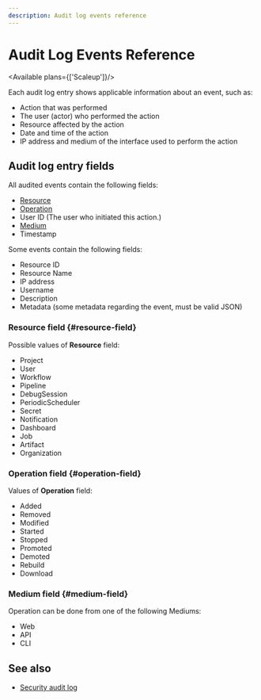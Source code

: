 ```yaml
---
description: Audit log events reference
---
```


# Audit Log Events Reference

<Available plans={['Scaleup']}/>

Each audit log entry shows applicable information about an event, such as:

- Action that was performed
- The user (actor) who performed the action
- Resource affected by the action
- Date and time of the action
- IP address and medium of the interface used to perform the action

## Audit log entry fields

All audited events contain the following fields:

- [Resource](#resource-field)
- [Operation](#operation-field)
- User ID (The user who initiated this action.)
- [Medium](#medium-field)
- Timestamp

Some events contain the following fields:

- Resource ID
- Resource Name
- IP address
- Username
- Description
- Metadata (some metadata regarding the event, must be valid JSON)

### Resource field {#resource-field}

Possible values of **Resource** field:

- Project
- User
- Workflow
- Pipeline
- DebugSession
- PeriodicScheduler
- Secret
- Notification
- Dashboard
- Job
- Artifact
- Organization

### Operation field {#operation-field}

Values of **Operation** field:

- Added
- Removed
- Modified
- Started
- Stopped
- Promoted
- Demoted
- Rebuild
- Download

### Medium field {#medium-field}

Operation can be done from one of the following Mediums:

- Web
- API
- CLI

## See also

- [Security audit log](../using-semaphore/organizations#audit-log)
